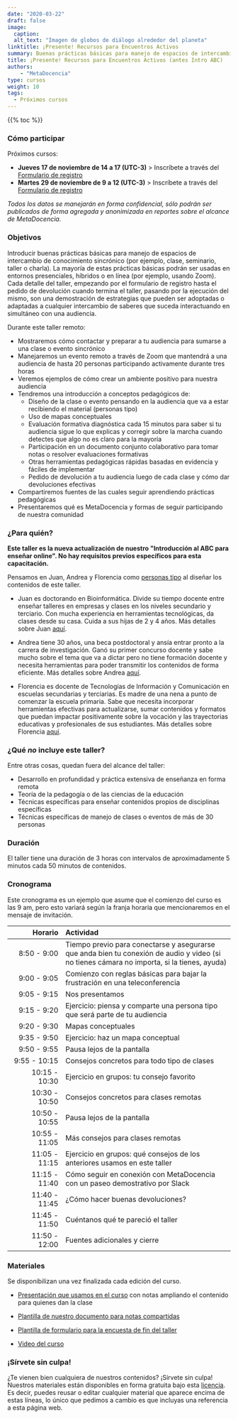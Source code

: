 ```yaml
---
date: "2020-03-22"
draft: false
image:
  caption: 
  alt_text: "Imagen de globos de diálogo alrededor del planeta"
linktitle: ¡Presente! Recursos para Encuentros Activos
summary: Buenas prácticas básicas para manejo de espacios de intercambio de conocimiento presencial, híbrido o en línea
title: ¡Presente! Recursos para Encuentros Activos (antes Intro ABC)
authors: 
    - "MetaDocencia"
type: cursos
weight: 10
tags:
  - Próximos cursos
---
```


{{% toc %}}

### Cómo participar 
Próximos cursos:
- **Jueves 17 de noviembre de 14 a 17 (UTC-3)** > Inscríbete a través del [Formulario de registro](https://docs.google.com/forms/d/e/1FAIpQLScDHiRaA1FigqjWVIWaya6NVj378Bsn5lteIKUWgv-Prq-tQQ/viewform)
- **Martes 29 de noviembre de 9 a 12 (UTC-3)** > Inscríbete a través del [Formulario de registro](https://docs.google.com/forms/d/e/1FAIpQLScsLqP4x7yvHl13z_3qfMmL8kXktqSLYumO18ZUCX2-9nzxDg/viewform)

*Todos los datos se manejarán en forma confidencial, sólo podrán ser publicados de forma agregada y anonimizada en reportes sobre el alcance de MetaDocencia.*

### Objetivos 

Introducir buenas prácticas básicas para manejo de espacios de intercambio de conocimiento sincrónico (por ejemplo, clase, seminario, taller o charla). La mayoría de estas prácticas básicas podrán ser usadas en entornos presenciales, híbridos o en línea (por ejemplo, usando Zoom). Cada detalle del taller, empezando por el formulario de registro hasta el pedido de devolución cuando termina el taller, pasando por la ejecución del mismo, son una demostración de estrategias que pueden ser adoptadas o adaptadas a cualquier intercambio de saberes que suceda interactuando en simultáneo con una audiencia.

Durante este taller remoto:

* Mostraremos cómo contactar y preparar a tu audiencia para sumarse a una clase o evento sincrónico
* Manejaremos un evento remoto a través de Zoom que mantendrá a una audiencia de hasta 20 personas participando activamente durante tres horas
* Veremos ejemplos de cómo crear un ambiente positivo para nuestra audiencia
* Tendremos una introducción a conceptos pedagógicos de:
  - Diseño de la clase o evento pensando en la audiencia que va a estar recibiendo el material (personas tipo)
  - Uso de mapas conceptuales
  - Evaluación formativa diagnóstica cada 15 minutos para saber si tu audiencia sigue lo que explicas y corregir sobre la marcha cuando detectes que algo no es claro para la mayoría
  - Participación en un documento conjunto colaborativo para tomar notas o resolver evaluaciones formativas
  - Otras herramientas pedagógicas rápidas basadas en evidencia y fáciles de implementar
  - Pedido de devolución a tu audiencia luego de cada clase y cómo dar devoluciones efectivas
* Compartiremos fuentes de las cuales seguir aprendiendo prácticas pedagógicas
* Presentaremos qué es MetaDocencia y formas de seguir participando de nuestra comunidad

### ¿Para quién?

**Este taller es la nueva actualización de nuestro "Introducción al ABC para enseñar online". No hay requisitos previos específicos para esta capacitación.** 

Pensamos en Juan, Andrea y Florencia como [personas tipo](/personas/) al diseñar los contenidos de este taller.

* Juan es doctorando en Bioinformática. Divide su tiempo docente entre enseñar talleres en empresas y clases en los niveles secundario y terciario. Con mucha experiencia en herramientas tecnológicas, da clases desde su casa. Cuida a sus hijas de 2 y 4 años. Más detalles sobre Juan [aquí](/persona/juan). 

* Andrea tiene 30 años, una beca postdoctoral y ansía entrar pronto a la carrera de investigación. Ganó su primer concurso docente y sabe mucho sobre el tema que va a dictar pero no tiene formación docente y necesita herramientas para poder transmitir los contenidos de forma eficiente. Más detalles sobre Andrea [aquí](/persona/andrea).

* Florencia es docente de Tecnologías de Información y Comunicación en escuelas secundarias y terciarias. Es madre de una nena a punto de comenzar la escuela primaria. Sabe que necesita incorporar herramientas efectivas para actualizarse, sumar contenidos y formatos que puedan impactar positivamente sobre la vocación y las trayectorias educativas y profesionales de sus estudiantes. Más detalles sobre Florencia [aquí](/persona/florencia).


### ¿Qué _no_ incluye este taller?

Entre otras cosas, quedan fuera del alcance del taller:

* Desarrollo en profundidad y práctica extensiva de enseñanza en forma remota
* Teoría de la pedagogía o de las ciencias de la educación
* Técnicas específicas para enseñar contenidos propios de disciplinas específicas
* Técnicas específicas de manejo de clases o eventos de más de 30 personas

### Duración

El taller tiene una duración de 3 horas con intervalos de aproximadamente 5 minutos cada 50 minutos de contenidos.

### Cronograma 

Este cronograma es un ejemplo que asume que el comienzo del curso es las 9 am, pero esto variará según la franja horaria que mencionaremos en el mensaje de invitación.

|  Horario  | Actividad  |
| ------:|:----------- |
| <img width="150"/> 8:50 - 9:00 | Tiempo previo para conectarse y asegurarse que anda bien tu conexión de audio y video (si no tienes cámara no importa, si la tienes, ayuda) |
|9:00 - 9:05 | Comienzo con reglas básicas para bajar la frustración en una teleconferencia |
|9:05 - 9:15 | Nos presentamos |
|9:15 - 9:20 | Ejercicio: piensa y comparte una persona tipo que será parte de tu audiencia |
|9:20 - 9:30 | Mapas conceptuales |
|9:35 - 9:50 | Ejercicio: haz un mapa conceptual |
|9:50 - 9:55 | Pausa lejos de la pantalla |
|9:55 - 10:15 | Consejos concretos para todo tipo de clases |
|10:15 - 10:30| Ejercicio en grupos: tu consejo favorito |
|10:30 - 10:50| Consejos concretos para clases remotas |
|10:50 - 10:55| Pausa lejos de la pantalla |
|10:55 - 11:05| Más consejos para clases remotas |
|11:05 - 11:15| Ejercicio en grupos: qué consejos de los anteriores usamos en este taller |
|11:15 - 11:40| Cómo seguir en conexión con MetaDocencia con un paseo demostrativo por Slack |
|11:40 - 11:45| ¿Cómo hacer buenas devoluciones? |
|11:45 - 11:50| Cuéntanos qué te pareció el taller |
|11:50 - 12:00| Fuentes adicionales y cierre |

### Materiales
Se disponibilizan una vez finalizada cada edición del curso.

* [Presentación que usamos en el curso]() con notas ampliando el contenido para quienes dan la clase

* [Plantilla de nuestro documento para notas compartidas]()

* [Plantilla de formulario para la encuesta de fin del taller]()

* [Video del curso]()

### ¡Sírvete sin culpa!

¿Te vienen bien cualquiera de nuestros contenidos? ¡Sírvete sin culpa! Nuestros materiales están disponibles en forma gratuita bajo esta [licencia](https://creativecommons.org/licenses/by/4.0/deed.es). Es decir, puedes reusar o editar cualquier material que aparece encima de estas líneas, lo único que pedimos a cambio es que incluyas una referencia a esta página web.

